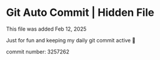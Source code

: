 # Git Auto Commit | Hidden File

This file was added Feb 12, 2025

Just for fun and keeping my daily git commit active 🤪

commit number: 3257262
